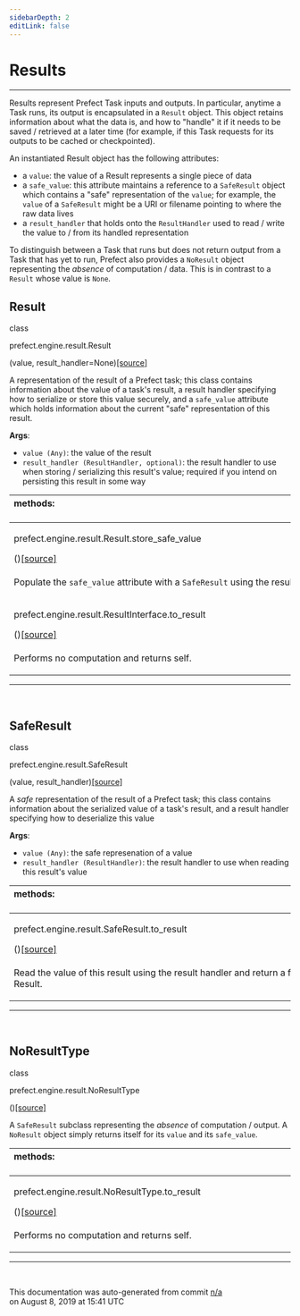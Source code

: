 ```yaml
---
sidebarDepth: 2
editLink: false
---
```

# Results
---
Results represent Prefect Task inputs and outputs.  In particular, anytime a Task runs, its output
is encapsulated in a `Result` object.  This object retains information about what the data is, and how to "handle" it
if it needs to be saved / retrieved at a later time (for example, if this Task requests for its outputs to be cached or checkpointed).

An instantiated Result object has the following attributes:

- a `value`: the value of a Result represents a single piece of data
- a `safe_value`: this attribute maintains a reference to a `SafeResult` object
    which contains a "safe" representation of the `value`; for example, the `value` of a `SafeResult`
    might be a URI or filename pointing to where the raw data lives
- a `result_handler` that holds onto the `ResultHandler` used to read /
    write the value to / from its handled representation

To distinguish between a Task that runs but does not return output from a Task that has yet to run, Prefect
also provides a `NoResult` object representing the _absence_ of computation / data.  This is in contrast to a `Result`
whose value is `None`.
 ## Result
 <div class='class-sig' id='prefect-engine-result-result'><p class="prefect-sig">class </p><p class="prefect-class">prefect.engine.result.Result</p>(value, result_handler=None)<span class="source"><a href="https://github.com/PrefectHQ/prefect/blob/master/src/prefect/engine/result.py#L54">[source]</a></span></div>

A representation of the result of a Prefect task; this class contains information about the value of a task's result, a result handler specifying how to serialize or store this value securely, and a `safe_value` attribute which holds information about the current "safe" representation of this result.

**Args**:     <ul class="args"><li class="args">`value (Any)`: the value of the result     </li><li class="args">`result_handler (ResultHandler, optional)`: the result handler to use         when storing / serializing this result's value; required if you intend on persisting this result in some way</li></ul>

|methods: &nbsp;&nbsp;&nbsp;&nbsp;&nbsp;&nbsp;&nbsp;&nbsp;&nbsp;&nbsp;&nbsp;&nbsp;&nbsp;&nbsp;&nbsp;&nbsp;&nbsp;&nbsp;&nbsp;&nbsp;&nbsp;&nbsp;&nbsp;&nbsp;&nbsp;&nbsp;&nbsp;&nbsp;&nbsp;&nbsp;&nbsp;&nbsp;&nbsp;&nbsp;&nbsp;&nbsp;&nbsp;&nbsp;&nbsp;&nbsp;&nbsp;&nbsp;&nbsp;&nbsp;&nbsp;&nbsp;&nbsp;&nbsp;&nbsp;&nbsp;&nbsp;&nbsp;&nbsp;&nbsp;&nbsp;&nbsp;&nbsp;&nbsp;&nbsp;&nbsp;&nbsp;&nbsp;&nbsp;&nbsp;&nbsp;&nbsp;&nbsp;&nbsp;&nbsp;&nbsp;&nbsp;&nbsp;&nbsp;&nbsp;&nbsp;&nbsp;&nbsp;&nbsp;&nbsp;&nbsp;&nbsp;&nbsp;&nbsp;&nbsp;&nbsp;&nbsp;&nbsp;&nbsp;&nbsp;&nbsp;&nbsp;&nbsp;&nbsp;&nbsp;&nbsp;&nbsp;&nbsp;&nbsp;&nbsp;&nbsp;&nbsp;&nbsp;&nbsp;&nbsp;&nbsp;&nbsp;&nbsp;&nbsp;&nbsp;&nbsp;&nbsp;&nbsp;&nbsp;&nbsp;&nbsp;&nbsp;&nbsp;&nbsp;&nbsp;&nbsp;&nbsp;&nbsp;&nbsp;&nbsp;&nbsp;&nbsp;&nbsp;&nbsp;&nbsp;&nbsp;&nbsp;&nbsp;&nbsp;&nbsp;&nbsp;&nbsp;&nbsp;&nbsp;&nbsp;&nbsp;&nbsp;&nbsp;&nbsp;&nbsp;&nbsp;&nbsp;&nbsp;&nbsp;&nbsp;&nbsp;|
|:----|
 | <div class='method-sig' id='prefect-engine-result-result-store-safe-value'><p class="prefect-class">prefect.engine.result.Result.store_safe_value</p>()<span class="source"><a href="https://github.com/PrefectHQ/prefect/blob/master/src/prefect/engine/result.py#L71">[source]</a></span></div>
<p class="methods">Populate the `safe_value` attribute with a `SafeResult` using the result handler</p>|
 | <div class='method-sig' id='prefect-engine-result-resultinterface-to-result'><p class="prefect-class">prefect.engine.result.ResultInterface.to_result</p>()<span class="source"><a href="https://github.com/PrefectHQ/prefect/blob/master/src/prefect/engine/result.py#L45">[source]</a></span></div>
<p class="methods">Performs no computation and returns self.</p>|

---
<br>

 ## SafeResult
 <div class='class-sig' id='prefect-engine-result-saferesult'><p class="prefect-sig">class </p><p class="prefect-class">prefect.engine.result.SafeResult</p>(value, result_handler)<span class="source"><a href="https://github.com/PrefectHQ/prefect/blob/master/src/prefect/engine/result.py#L85">[source]</a></span></div>

A _safe_ representation of the result of a Prefect task; this class contains information about the serialized value of a task's result, and a result handler specifying how to deserialize this value

**Args**:     <ul class="args"><li class="args">`value (Any)`: the safe represenation of a value     </li><li class="args">`result_handler (ResultHandler)`: the result handler to use when reading this result's value</li></ul>

|methods: &nbsp;&nbsp;&nbsp;&nbsp;&nbsp;&nbsp;&nbsp;&nbsp;&nbsp;&nbsp;&nbsp;&nbsp;&nbsp;&nbsp;&nbsp;&nbsp;&nbsp;&nbsp;&nbsp;&nbsp;&nbsp;&nbsp;&nbsp;&nbsp;&nbsp;&nbsp;&nbsp;&nbsp;&nbsp;&nbsp;&nbsp;&nbsp;&nbsp;&nbsp;&nbsp;&nbsp;&nbsp;&nbsp;&nbsp;&nbsp;&nbsp;&nbsp;&nbsp;&nbsp;&nbsp;&nbsp;&nbsp;&nbsp;&nbsp;&nbsp;&nbsp;&nbsp;&nbsp;&nbsp;&nbsp;&nbsp;&nbsp;&nbsp;&nbsp;&nbsp;&nbsp;&nbsp;&nbsp;&nbsp;&nbsp;&nbsp;&nbsp;&nbsp;&nbsp;&nbsp;&nbsp;&nbsp;&nbsp;&nbsp;&nbsp;&nbsp;&nbsp;&nbsp;&nbsp;&nbsp;&nbsp;&nbsp;&nbsp;&nbsp;&nbsp;&nbsp;&nbsp;&nbsp;&nbsp;&nbsp;&nbsp;&nbsp;&nbsp;&nbsp;&nbsp;&nbsp;&nbsp;&nbsp;&nbsp;&nbsp;&nbsp;&nbsp;&nbsp;&nbsp;&nbsp;&nbsp;&nbsp;&nbsp;&nbsp;&nbsp;&nbsp;&nbsp;&nbsp;&nbsp;&nbsp;&nbsp;&nbsp;&nbsp;&nbsp;&nbsp;&nbsp;&nbsp;&nbsp;&nbsp;&nbsp;&nbsp;&nbsp;&nbsp;&nbsp;&nbsp;&nbsp;&nbsp;&nbsp;&nbsp;&nbsp;&nbsp;&nbsp;&nbsp;&nbsp;&nbsp;&nbsp;&nbsp;&nbsp;&nbsp;&nbsp;&nbsp;&nbsp;&nbsp;&nbsp;&nbsp;|
|:----|
 | <div class='method-sig' id='prefect-engine-result-saferesult-to-result'><p class="prefect-class">prefect.engine.result.SafeResult.to_result</p>()<span class="source"><a href="https://github.com/PrefectHQ/prefect/blob/master/src/prefect/engine/result.py#L103">[source]</a></span></div>
<p class="methods">Read the value of this result using the result handler and return a fully hydrated Result.</p>|

---
<br>

 ## NoResultType
 <div class='class-sig' id='prefect-engine-result-noresulttype'><p class="prefect-sig">class </p><p class="prefect-class">prefect.engine.result.NoResultType</p>()<span class="source"><a href="https://github.com/PrefectHQ/prefect/blob/master/src/prefect/engine/result.py#L113">[source]</a></span></div>

A `SafeResult` subclass representing the _absence_ of computation / output.  A `NoResult` object simply returns itself for its `value` and its `safe_value`.

|methods: &nbsp;&nbsp;&nbsp;&nbsp;&nbsp;&nbsp;&nbsp;&nbsp;&nbsp;&nbsp;&nbsp;&nbsp;&nbsp;&nbsp;&nbsp;&nbsp;&nbsp;&nbsp;&nbsp;&nbsp;&nbsp;&nbsp;&nbsp;&nbsp;&nbsp;&nbsp;&nbsp;&nbsp;&nbsp;&nbsp;&nbsp;&nbsp;&nbsp;&nbsp;&nbsp;&nbsp;&nbsp;&nbsp;&nbsp;&nbsp;&nbsp;&nbsp;&nbsp;&nbsp;&nbsp;&nbsp;&nbsp;&nbsp;&nbsp;&nbsp;&nbsp;&nbsp;&nbsp;&nbsp;&nbsp;&nbsp;&nbsp;&nbsp;&nbsp;&nbsp;&nbsp;&nbsp;&nbsp;&nbsp;&nbsp;&nbsp;&nbsp;&nbsp;&nbsp;&nbsp;&nbsp;&nbsp;&nbsp;&nbsp;&nbsp;&nbsp;&nbsp;&nbsp;&nbsp;&nbsp;&nbsp;&nbsp;&nbsp;&nbsp;&nbsp;&nbsp;&nbsp;&nbsp;&nbsp;&nbsp;&nbsp;&nbsp;&nbsp;&nbsp;&nbsp;&nbsp;&nbsp;&nbsp;&nbsp;&nbsp;&nbsp;&nbsp;&nbsp;&nbsp;&nbsp;&nbsp;&nbsp;&nbsp;&nbsp;&nbsp;&nbsp;&nbsp;&nbsp;&nbsp;&nbsp;&nbsp;&nbsp;&nbsp;&nbsp;&nbsp;&nbsp;&nbsp;&nbsp;&nbsp;&nbsp;&nbsp;&nbsp;&nbsp;&nbsp;&nbsp;&nbsp;&nbsp;&nbsp;&nbsp;&nbsp;&nbsp;&nbsp;&nbsp;&nbsp;&nbsp;&nbsp;&nbsp;&nbsp;&nbsp;&nbsp;&nbsp;&nbsp;&nbsp;&nbsp;&nbsp;|
|:----|
 | <div class='method-sig' id='prefect-engine-result-noresulttype-to-result'><p class="prefect-class">prefect.engine.result.NoResultType.to_result</p>()<span class="source"><a href="https://github.com/PrefectHQ/prefect/blob/master/src/prefect/engine/result.py#L138">[source]</a></span></div>
<p class="methods">Performs no computation and returns self.</p>|

---
<br>


<p class="auto-gen">This documentation was auto-generated from commit <a href='https://github.com/PrefectHQ/prefect/commit/n/a'>n/a</a> </br>on August 8, 2019 at 15:41 UTC</p>